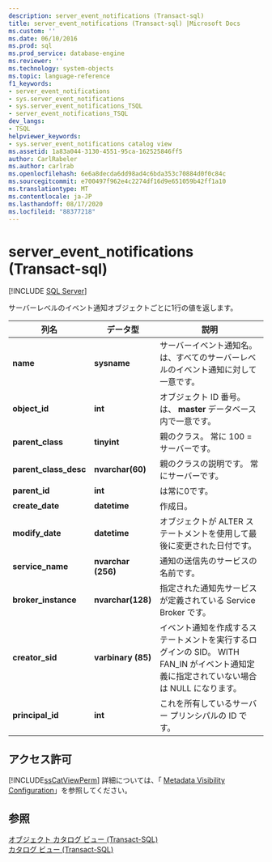 ```yaml
---
description: server_event_notifications (Transact-sql)
title: server_event_notifications (Transact-sql) |Microsoft Docs
ms.custom: ''
ms.date: 06/10/2016
ms.prod: sql
ms.prod_service: database-engine
ms.reviewer: ''
ms.technology: system-objects
ms.topic: language-reference
f1_keywords:
- server_event_notifications
- sys.server_event_notifications
- sys.server_event_notifications_TSQL
- server_event_notifications_TSQL
dev_langs:
- TSQL
helpviewer_keywords:
- sys.server_event_notifications catalog view
ms.assetid: 1a83a044-3130-4551-95ca-162525846ff5
author: CarlRabeler
ms.author: carlrab
ms.openlocfilehash: 6e6a8decda6dd98ad4c6bda353c70884d0f0c84c
ms.sourcegitcommit: e700497f962e4c2274df16d9e651059b42ff1a10
ms.translationtype: MT
ms.contentlocale: ja-JP
ms.lasthandoff: 08/17/2020
ms.locfileid: "88377218"
---
```

# <a name="sysserver_event_notifications-transact-sql"></a>server_event_notifications (Transact-sql)
[!INCLUDE [SQL Server](../../includes/applies-to-version/sqlserver.md)]

  サーバーレベルのイベント通知オブジェクトごとに1行の値を返します。  
  
|列名|データ型|説明|  
|-----------------|---------------|-----------------|  
|**name**|**sysname**|サーバーイベント通知名。 は、すべてのサーバーレベルのイベント通知に対して一意です。|  
|**object_id**|**int**|オブジェクト ID 番号。 は、 **master** データベース内で一意です。|  
|**parent_class**|**tinyint**|親のクラス。 常に 100 = サーバーです。|  
|**parent_class_desc**|**nvarchar(60)**|親のクラスの説明です。 常にサーバーです。|  
|**parent_id**|**int**|は常に0です。|  
|**create_date**|**datetime**|作成日。|  
|**modify_date**|**datetime**|オブジェクトが ALTER ステートメントを使用して最後に変更された日付です。|  
|**service_name**|**nvarchar (256)**|通知の送信先のサービスの名前です。|  
|**broker_instance**|**nvarchar(128)**|指定された通知先サービスが定義されている Service Broker です。|  
|**creator_sid**|**varbinary (85)**|イベント通知を作成するステートメントを実行するログインの SID。 WITH FAN_IN がイベント通知定義に指定されていない場合は NULL になります。|  
|**principal_id**|**int**|これを所有しているサーバー プリンシパルの ID です。|  
  
## <a name="permissions"></a>アクセス許可  
 [!INCLUDE[ssCatViewPerm](../../includes/sscatviewperm-md.md)] 詳細については、「 [Metadata Visibility Configuration](../../relational-databases/security/metadata-visibility-configuration.md)」を参照してください。  
  
## <a name="see-also"></a>参照  
 [オブジェクト カタログ ビュー &#40;Transact-SQL&#41;](../../relational-databases/system-catalog-views/object-catalog-views-transact-sql.md)   
 [カタログ ビュー &#40;Transact-SQL&#41;](../../relational-databases/system-catalog-views/catalog-views-transact-sql.md)  
  
  
